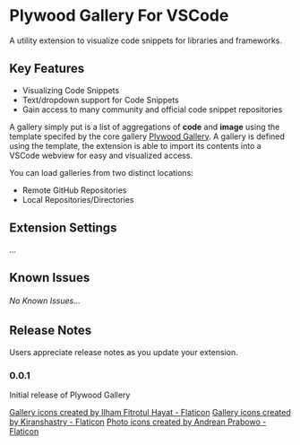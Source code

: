 # Plywood Gallery For VSCode

A utility extension to visualize code snippets for libraries and frameworks.

## Key Features

- Visualizing Code Snippets
- Text/dropdown support for Code Snippets
- Gain access to many community and official code snippet repositories

A gallery simply put is a list of aggregations of **code** and **image** using
the template specifed by the core gallery [Plywood Gallery](https://github.com/kolibril13/plywood-gallery/).
A gallery is defined using the template, the extension is able to
import its contents into a VSCode webview for easy and visualized
access.

You can load galleries from two distinct locations:
- Remote GitHub Repositories
- Local Repositories/Directories


## Extension Settings

...

## Known Issues

###### No Known Issues...

## Release Notes

Users appreciate release notes as you update your extension.

### 0.0.1

Initial release of Plywood Gallery


<a href="https://www.flaticon.com/free-icons/gallery" title="gallery icons">Gallery icons created by Ilham Fitrotul Hayat - Flaticon</a>
<a href="https://www.flaticon.com/free-icons/gallery" title="gallery icons">Gallery icons created by Kiranshastry - Flaticon</a>
<a href="https://www.flaticon.com/free-icons/photo" title="photo icons">Photo icons created by Andrean Prabowo - Flaticon</a>